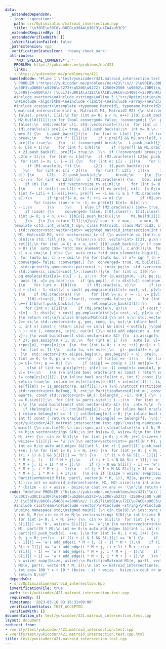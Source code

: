 ```yaml
---
data:
  _extendedDependsOn:
  - icon: ':question:'
    path: src/Optimization/matroid_intersection.hpp
    title: "\u30DE\u30C8\u30ED\u30A4\u30C9\u4EA4\u53C9"
  _extendedRequiredBy: []
  _extendedVerifiedWith: []
  _isVerificationFailed: false
  _pathExtension: cpp
  _verificationStatusIcon: ':heavy_check_mark:'
  attributes:
    '*NOT_SPECIAL_COMMENTS*': ''
    PROBLEM: https://yukicoder.me/problems/no/421
    links:
    - https://yukicoder.me/problems/no/421
  bundledCode: "#line 1 \"test/yukicoder/421.matroid_intersection.test.cpp\"\n#define\
    \ PROBLEM \"https://yukicoder.me/problems/no/421\"\n// 2\u90E8\u30DE\u30C3\u30C1\
    \u30F3\u30B0(\u5206\u5272+\u5206\u5272) (2500+2500 \u9802\u70B9)\n// |\u53F0\u96C6\
    \u5408|<=5000\n// |\u5171\u901A\u72EC\u7ACB\u96C6\u5408|<=2500\n#include <iostream>\n\
    #include <vector>\n#include <string>\n#line 3 \"src/Optimization/matroid_intersection.hpp\"\
    \n#include <algorithm>\n#include <limits>\n#include <array>\n#include <queue>\n\
    #include <cassert>\ntemplate <typename Matroid1, typename Matroid2> std::vector<int>\
    \ matroid_intersection(int n, Matroid1 M1, Matroid2 M2) {\n std::vector<int> b(n,\
    \ false), pre(n), I[2];\n for (int e= 0; e < n; e++) I[0].push_back(e);\n M1.build(I[1]),\
    \ M2.build(I[1]);\n for (bool converged= false; !converged;) {\n  pre.assign(n,\
    \ false);\n  std::vector L(1, std::vector<int>());\n  for (int u: I[0])\n   if\
    \ (M1.oracle(u)) pre[u]= true, L[0].push_back(u);\n  int m= 0;\n  for (; L.back().size();\
    \ m+= 2) {\n   L.push_back({});\n   for (int e: L[m]) {\n    if (converged= M2.oracle(e))\
    \ break;\n    for (int f: I[1])\n     if (!pre[f] && M2.oracle(f, e)) L[m + 1].push_back(f),\
    \ pre[f]= true;\n   }\n   if (converged) break;\n   L.push_back({});\n   for (int\
    \ e: L[m + 1])\n    for (int f: I[0])\n     if (!pre[f] && M1.oracle(e, f)) L[m\
    \ + 2].push_back(f), pre[f]= true;\n  }\n  if (!converged) break;\n  std::vector<std::vector<int>>\
    \ L2(m + 1);\n  for (int e: L[m])\n   if (M2.oracle(e)) L2[m].push_back(e);\n\
    \  for (int i= m; i; i-= 2) {\n   for (int e: L[i - 1])\n    for (int f: L2[i])\n\
    \     if (M1.oracle(e, f)) {\n      L2[i - 1].push_back(e);\n      break;\n  \
    \   }\n   for (int e: L[i - 2])\n    for (int f: L2[i - 1])\n     if (M2.oracle(f,\
    \ e)) {\n      L2[i - 2].push_back(e);\n      break;\n     }\n  }\n  pre.assign(n,\
    \ -1);\n  for (int e: L2[0])\n   if (M1.oracle(e)) {\n    bool isok= false;\n\
    \    if (m) {\n     std::vector<size_t> ei(m);\n     for (int i= 0; e != -1;)\
    \ {\n      if (ei[i] == L2[i + 1].size()) e= pre[e], ei[i--]= 0;\n      else if\
    \ (int f= L2[i + 1][ei[i]++]; pre[f] == -1 && (i & 1 ? M1.oracle(e, f) : M2.oracle(f,\
    \ e)))\n       if (pre[f]= e, e= f; ++i == m) {\n        if (M2.oracle(e))\n \
    \        for (isok= true; e != -1; e= pre[e]) b[e]= !b[e];\n        else e= pre[e],\
    \ --i;\n       }\n     }\n    } else if (M2.oracle(e)) isok= true, b[e]= 1;\n\
    \    if (isok) {\n     converged= false, I[0].clear(), I[1].clear();\n     for\
    \ (int u= 0; u < n; u++) I[b[u]].push_back(u);\n     M1.build(I[1]), M2.build(I[1]);\n\
    \    }\n   }\n }\n return I[1];\n}\n// sgn: + -> max, - -> min, 0 -> unweighted\n\
    template <std::int_least8_t sgn, class Matroid1, class Matroid2, class cost_t>\
    \ std::vector<std::vector<int>> weighted_matroid_intersection(int n, Matroid1\
    \ M1, Matroid2 M2, std::vector<cost_t> c) {\n assert(n == (int)c.size());\n bool\
    \ b[n];\n std::fill_n(b, n, false);\n std::vector<int> I[2], p;\n std::vector<std::vector<int>>\
    \ ret(1);\n for (int u= 0; u < n; u++) I[0].push_back(u);\n if constexpr (sgn\
    \ > 0) {\n  auto cmx= *std::max_element(c.begin(), c.end());\n  for (auto &x:\
    \ c) x-= cmx;\n } else {\n  auto cmi= *std::min_element(c.begin(), c.end());\n\
    \  for (auto &x: c) x-= cmi;\n }\n for (auto &x: c) x*= sgn * (n + 1);\n for (bool\
    \ converged= false; !converged;) {\n  converged= true, M1.build(I[1]), M2.build(I[1]);\n\
    \  std::priority_queue<std::pair<cost_t, int>> pq;\n  std::vector<cost_t> dist(n,\
    \ std::numeric_limits<cost_t>::lowest());\n  for (int u: I[0])\n   if (M1.oracle(u))\
    \ pq.emplace(dist[u]= c[u] - 1, u);\n  for (p.assign(n, -1); pq.size();) {\n \
    \  auto [d, u]= pq.top();\n   if (pq.pop(); d != dist[u]) continue;\n   if (b[u])\
    \ {\n    for (int v: I[0])\n     if (M1.oracle(u, v))\n      if (cost_t cost=\
    \ d + c[v] - 1; dist[v] < cost) pq.emplace(dist[v]= cost, v), p[v]= u;\n   } else\
    \ {\n    if (M2.oracle(u)) {\n     for (int v= u; v != -1; v= p[v]) b[v]= !b[v];\n\
    \     I[0].clear(), I[1].clear(), converged= false;\n     for (int u= 0; u < n;\
    \ u++) I[b[u]].push_back(u);\n     ret.emplace_back(I[1]);\n     break;\n    }\n\
    \    for (int v: I[1])\n     if (M2.oracle(v, u))\n      if (cost_t cost= d -\
    \ c[v] - 1; dist[v] < cost) pq.emplace(dist[v]= cost, v), p[v]= u;\n   }\n  }\n\
    \ }\n return ret;\n}\nclass GraphicMatroid {\n int n;\n std::vector<std::array<int,\
    \ 2>> es;\n std::vector<int> g, pos, comp, in, out;\n inline bool is_ancestor(int\
    \ u, int v) const { return in[u] <= in[v] && in[v] < out[u]; }\npublic:\n GraphicMatroid(int\
    \ n_): n(n_), comp(n), in(n), out(n) {}\n void add_edge(int u, int v) { es.push_back({u,\
    \ v}); }\n void build(const std::vector<int> &I) {\n  in.assign(n, -1), g.resize(I.size()\
    \ * 2), pos.assign(n + 1, 0);\n  for (int e: I) {\n   auto [u, v]= es[e];\n  \
    \ ++pos[u], ++pos[v];\n  }\n  for (int i= 0; i < n; ++i) pos[i + 1]+= pos[i];\n\
    \  for (int e: I) {\n   auto [u, v]= es[e];\n   g[--pos[u]]= v, g[--pos[v]]= u;\n\
    \  }\n  std::vector<int> ei(pos.begin(), pos.begin() + n), pre(n, -1);\n  for\
    \ (int u= 0, t= 0, p; u < n; u++)\n   if (in[u] == -1)\n    for (in [comp[u]=\
    \ p= u]= t++; p >= 0;) {\n     if (ei[p] == pos[p + 1]) out[p]= t, p= pre[p];\n\
    \     else if (int v= g[ei[p]++]; in[v] == -1) comp[v]= comp[u], pre[v]= p, in[p=\
    \ v]= t++;\n    }\n }\n inline bool oracle(int e) const { return comp[es[e][0]]\
    \ != comp[es[e][1]]; }\n inline bool oracle(int e, int f) const {\n  if (oracle(f))\
    \ return true;\n  return e= es[e][in[es[e][0]] < in[es[e][1]]], is_ancestor(e,\
    \ es[f][0]) != is_ancestor(e, es[f][1]);\n }\n};\nstruct PartitionMatroid {\n\
    \ std::vector<int> belong, R, cnt;\n PartitionMatroid(int m_, const std::vector<std::vector<int>>\
    \ &parts, const std::vector<int> &R_): belong(m_, -1), R(R_) {\n  assert(parts.size()\
    \ == R.size());\n  for (int i= parts.size(); i--;)\n   for (int e: parts[i]) belong[e]=\
    \ i;\n }\n void build(const std::vector<int> &I) {\n  cnt= R;\n  for (int e: I)\n\
    \   if (belong[e] != -1) cnt[belong[e]]--;\n }\n inline bool oracle(int e) const\
    \ { return belong[e] == -1 || cnt[belong[e]] > 0; }\n inline bool oracle(int e,\
    \ int f) const { return oracle(f) || belong[e] == belong[f]; }\n};\n#line 9 \"\
    test/yukicoder/421.matroid_intersection.test.cpp\"\nusing namespace std;\nsigned\
    \ main() {\n cin.tie(0);\n ios::sync_with_stdio(false);\n int N, M;\n cin >> N\
    \ >> M;\n vector<string> S(N);\n int bsize= 0, wsize= 0;\n for (int i= 0; i <\
    \ N; i++) {\n  cin >> S[i];\n  for (int j= 0; j < M; j++) bsize+= S[i][j] == 'b',\
    \ wsize+= S[i][j] == 'w';\n }\n vector<vector<int>> partl(N * M), partr(N * M);\n\
    \ int e= 0;\n auto add_edge= [&](int l, int r) { partl[l].push_back(e), partr[r].push_back(e),\
    \ ++e; };\n for (int i= 0; i < N; i++) {\n  for (int j= 0; j < M; j++)\n   if\
    \ ((i + j) & 1 && S[i][j] == 'b') {\n    if (i > 0 && S[i - 1][j] == 'w') add_edge(i\
    \ * M + j, (i - 1) * M + j);\n    if (i + 1 < N && S[i + 1][j] == 'w') add_edge(i\
    \ * M + j, (i + 1) * M + j);\n    if (j > 0 && S[i][j - 1] == 'w') add_edge(i\
    \ * M + j, i * M + j - 1);\n    if (j + 1 < M && S[i][j + 1] == 'w') add_edge(i\
    \ * M + j, i * M + j + 1);\n   }\n }\n if (bsize > wsize) swap(bsize, wsize);\n\
    \ PartitionMatroid M1(e, partl, vector(N * M, 1)), M2(e, partr, vector(N * M,\
    \ 1));\n int x= matroid_intersection(e, M1, M2).size();\n int ans= 100 * x + 10\
    \ * (bsize - x) + wsize - bsize;\n cout << ans << '\\n';\n return 0;\n}\n"
  code: "#define PROBLEM \"https://yukicoder.me/problems/no/421\"\n// 2\u90E8\u30DE\
    \u30C3\u30C1\u30F3\u30B0(\u5206\u5272+\u5206\u5272) (2500+2500 \u9802\u70B9)\n\
    // |\u53F0\u96C6\u5408|<=5000\n// |\u5171\u901A\u72EC\u7ACB\u96C6\u5408|<=2500\n\
    #include <iostream>\n#include <vector>\n#include <string>\n#include \"src/Optimization/matroid_intersection.hpp\"\
    \nusing namespace std;\nsigned main() {\n cin.tie(0);\n ios::sync_with_stdio(false);\n\
    \ int N, M;\n cin >> N >> M;\n vector<string> S(N);\n int bsize= 0, wsize= 0;\n\
    \ for (int i= 0; i < N; i++) {\n  cin >> S[i];\n  for (int j= 0; j < M; j++) bsize+=\
    \ S[i][j] == 'b', wsize+= S[i][j] == 'w';\n }\n vector<vector<int>> partl(N *\
    \ M), partr(N * M);\n int e= 0;\n auto add_edge= [&](int l, int r) { partl[l].push_back(e),\
    \ partr[r].push_back(e), ++e; };\n for (int i= 0; i < N; i++) {\n  for (int j=\
    \ 0; j < M; j++)\n   if ((i + j) & 1 && S[i][j] == 'b') {\n    if (i > 0 && S[i\
    \ - 1][j] == 'w') add_edge(i * M + j, (i - 1) * M + j);\n    if (i + 1 < N &&\
    \ S[i + 1][j] == 'w') add_edge(i * M + j, (i + 1) * M + j);\n    if (j > 0 &&\
    \ S[i][j - 1] == 'w') add_edge(i * M + j, i * M + j - 1);\n    if (j + 1 < M &&\
    \ S[i][j + 1] == 'w') add_edge(i * M + j, i * M + j + 1);\n   }\n }\n if (bsize\
    \ > wsize) swap(bsize, wsize);\n PartitionMatroid M1(e, partl, vector(N * M, 1)),\
    \ M2(e, partr, vector(N * M, 1));\n int x= matroid_intersection(e, M1, M2).size();\n\
    \ int ans= 100 * x + 10 * (bsize - x) + wsize - bsize;\n cout << ans << '\\n';\n\
    \ return 0;\n}"
  dependsOn:
  - src/Optimization/matroid_intersection.hpp
  isVerificationFile: true
  path: test/yukicoder/421.matroid_intersection.test.cpp
  requiredBy: []
  timestamp: '2023-03-16 03:16:31+09:00'
  verificationStatus: TEST_ACCEPTED
  verifiedWith: []
documentation_of: test/yukicoder/421.matroid_intersection.test.cpp
layout: document
redirect_from:
- /verify/test/yukicoder/421.matroid_intersection.test.cpp
- /verify/test/yukicoder/421.matroid_intersection.test.cpp.html
title: test/yukicoder/421.matroid_intersection.test.cpp
---
```

